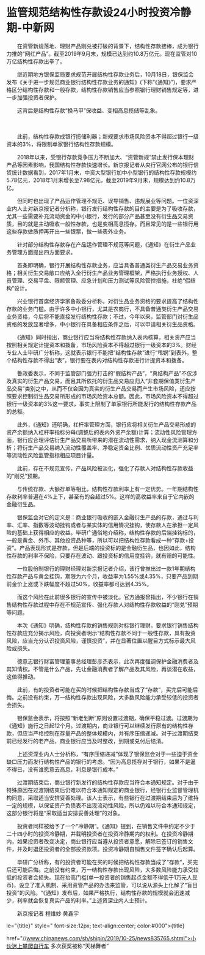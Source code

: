 # 监管规范结构性存款设24小时投资冷静期-中新网

　　在资管新规落地、理财产品刚兑被打破的背景下，结构性存款接棒，成为银行力推的“网红产品”。截至2019年9月末，规模已达到约10.8万亿元。现在监管对10万亿结构性存款出拳了。

　　继近期地方银保监局要求规范开展结构性存款业务后，10月18日，银保监会发布《关于进一步规范商业银行结构性存款业务的通知》(下称“《通知》”)，要求严格区分结构性存款和一般存款，结构性存款销售应当参照银行理财销售规定等，进一步加强投资者保护。

　　这背后是结构性存款“换马甲”保收益、变相高息揽储等乱象。

　

　　此前，结构性存款成银行揽储利器；新规要求市场风险资本不得超过银行一级资本的3%，将限制单家银行结构性存款规模。

　　2018年以来，受银行存款竞争压力不断加大、“资管新规”禁止发行保本理财产品等因素影响，我国结构性存款快速增长。新京报记者从央行官网公布的银行信贷统计数据看到，2017年1月末，中资大型银行加中小型银行的结构性存款规模约5.78亿元，2018年1月末增长至7.98亿元，截至2019年9月末，规模达到约10.8万亿。

　　但同时也出现了产品运作管理不规范、误导销售、违规展业等问题。一位资深业内人士对新京报记者分析称，银行发行结构性存款的目的主要是为了吸收存款，尤其一些需要补充流动资金的中小银行，发行的部分产品甚至没有衍生品交易资质，目的就是主动吸收一般性存款，也是变相高息揽存。而且常见的是一些银行用这些存款做质押再开出一些银票，做一些表外业务。

　　针对部分结构性存款存在产品运作管理不规范等问题，《通知》在衍生产品业务管理方面提出四方面要求。

　　首条即明确，银行开展结构性存款业务，应当具备普通类衍生产品交易业务资格；相关衍生交易敞口应纳入全行衍生产品业务管理框架，严格执行业务授权、人员管理、交易平盘、限额管理、应急计划和压力测试等风险管控措施，杜绝“假结构”设计。

　　兴业银行首席经济学家鲁政委分析称，对衍生品业务资格的要求提高了结构性存款的业务门槛。由于许多中小银行，尤其是农商行，不具备普通类衍生产品交易业务资格，今后将不能直接发行结构性存款；不过，今年以来，监管部门对衍生品资格的发放显著增多，中小银行在具备相应条件之后，可以申请相关衍生品资格。

　　《通知》同时指出，商业银行应当将结构性存款纳入表内核算，相关资产应当按照相关规定计提资本和拨备，市场风险资本不得超过银行一级资本的3%。财经专业人士毕研广分析称，这就表示银行不能把“结构性存款”进行“甩锅”到表外，整个结构性存款不得出“表”，银行要在表内对结构性存款进行计提资本和拨备。

　　鲁政委表示，不同于监管部门强力打击的“假结构产品”，“真结构产品”不仅涉及真实的衍生产品交易，而且其所依托的衍生品交易应归入“非套期保值类衍生产品交易”类别之中，从而不仅会因为真实的衍生产品交易而产生市场风险，还应按照要求控制衍生品交易所形成的市场风险资本总额。因此，市场风险资本不得超过银行一级资本的3%这一要求，事实上限制了单家银行所能发行的结构性存款产品的总额。

　　此外，《通知》还明确，杠杆率管理方面，银行应将相关衍生产品交易形成的资产余额纳入杠杆率指标分母(调整后的表内外资产余额)计算；流动性风险管理方面，银行应合理评估衍生产品交易所带来的潜在流动性需求，纳入现金流测算和分析；将衍生产品交易纳入流动性覆盖率、净稳定资金比例、优质流动性资产充足率等流动性风险监管指标相应项目计量。

　　此前，存在不规范宣传，产品风险被淡化，强化了存款人对结构性存款收益的“刚兑”预期。

　　与传统存款、大额存单等相比，结构性存款利率上有一定优势。一年期结构性存款利率普遍在4%上下，甚至有的会超过5%。这样的高收益率来自于它内嵌的金融衍生品。

　　银保监会对它的定义是：商业银行吸收的嵌入金融衍生产品的存款，通过与利率、汇率、指数等波动挂钩或者与某实体的信用情况挂钩，使存款人在承担一定风险的基础上获得相应的收益。毕研广通俗地介绍称，结构性存款的后端挂钩标的，一般是黄金、外币、其他投资品种等，所以可以把结构性存款看成一种“存款+投资”。产品表现形式是存款，但是后端的投资标的是金融衍生品，也因如此，结构性存款的利率不保险，只要存在波动、跟投资标的信用度挂钩，就有赔的可能性。

　　一位股份制银行的理财经理对新京报记者介绍，该行曾推出过一款1年期结构性存款产品与黄金挂钩，期限为六个月，收益率为1.55%或4.35%，只要产品到期前金价上涨或下跌幅度不超过50%，收益率都可达到4.35%。

　　而这个风险在此前很多银行的宣传中被淡化。官方通报曾指出，不少银行在销售结构性存款过程中存在不规范宣传、强化存款人对结构性存款收益的“刚兑”预期等问题。

　　本次《通知》明确，结构性存款的销售规则对标银行理财。要求银行销售结构性存款应充分揭示风险，向投资者明示“结构性存款不同于一般性存款，具有投资风险，应当充分认识投资风险，谨慎投资”，并在显著位置以醒目方式标示最大风险或损失。

　　德意志银行财富管理董事总经理彭彦杰表示，此次再度强调保护金融消费者及其知情权。不管是什么产品，先让金融消费者了解产品及其风险，再谈潜在收益，这值得推动。

　　此前，有的投资者可能在买的时候把结构性存款当成了“存款”，买完后可能后悔。之前没有约束，万一结构性存款出现风险，大多数风险能力承受较低的投资者会损失。

　　银保监会表示，将按照“新老划断”原则设置过渡期，确保平稳过渡。过渡期为《通知》施行之日起12个月。过渡期内，商业银行可以继续发行原有的结构性存款，但应当严格控制在存量产品的整体规模内，并有序压缩递减。对于过渡期结束前已经发行的老产品，商业银行应当及时整改，到期或兑付后结清。

　　上述资深业内人士分析称，“有序压缩递减”体现了银保监会对于一些迫于资金缺口压力而发行结构性产品的银行的考虑。“因为高息揽存对于银行，如果不是逼不得已，没有谁愿意去高息，利息是银行成本。”

　　过渡期结束后，商业银行新发行的结构性存款应当符合本通知规定。对于由于特殊原因在过渡期结束后仍难以符合本通知规定的商业银行，经银行业监督管理机构同意，采取适当安排妥善处理。该人士表示，有些银行在过渡期结束后为了维持一定的规模，以保证资产负债表不出现流动性风险，所以仍难以符合本通知规定，这部分银行将是“采取适当安排妥善处理”的对象。

　　投资者同样被给予了一个“冷静期”。《通知》提到，在销售文件中约定不少于二十四小时的投资冷静期，并载明投资者在投资冷静期内的权利。在投资冷静期内，如果投资者改变决定，商业银行应当遵从投资者意愿，解除已签订的销售文件，并及时退还投资者的全部投资款项。投资冷静期自销售文件签字确认后起算。

　　毕研广分析称，有的投资者可能在买的时候把结构性存款当成了“存款”，买完后还可能后悔。之前没有约束，万一结构性存款出现风险，大多数风险能力承受较低的投资者会损失。现在抬高门槛(单一投资者的销售起点金额不得低于1万元人民币)，设立了准入机制、采用资管产品的办法来监管，可以说从源头上化解了“盲目投资”的风险。“《通知》发布后，如果严格执行，结构性存款的规模就会迅速减少，利率就会恢复真实产品的利率。”上述资深业内人士预计。

　　新京报记者 程维妙 黄鑫宇

le="{title}" style=" font-size:12px; text-align:center; color:#000">{title}

href="//www.chinanews.com/sh/shipin/2019/10-25/news835765.shtml">小伙迷上攀爬自行车 多次获奖被称“天梯舞者”
